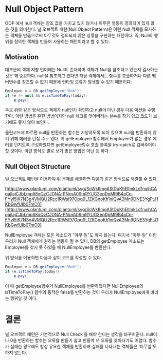 # Null Object Pattern

OOP 에서 null 객체는 참조 값을 가지고 있지 않거나 아무런 행동이 정의되어 있지 않은 것을 의미한다. 널 오브젝트 패턴(Null Object Pattern)은 이런 Null 객체를 모사하는 객체를 만듦으로써 아무것도 정의되지 않은 상황을 구현하는 패턴이다. 즉, Null의 행위를 정의한 객체를 만들어 사용하는 패턴이라고 할 수 있다.

## Motivation

대부분의 객체 지향 언어에는 Null이 존재하며 객체가 Null을 참조하고 있는지 검사하는 것은 꽤 중요하다. null을 참조하고 있다면 해당 객체에서는 함수를 호출하거나 다른 맴버변수를 참조할 수 없기 때문에 런타임 오류가 발생할 수 있기 때문이다.

```csharp
Employee e = DB.getEmployee("Bob");
if (e != null && e.isTimeToPay(today))
	e.pay()
```

주로 위와 같은 방식으로 객체가 null인지 확인하고 null이 아닌 경우 다음 액션을 수행한다. 이런 방법은 흔한 방법이지만 null 체크를 잊어버리는 실수를 하기 쉽고 코드가 보기에도 좋지 않아 보인다.

클린코드에 따르면 null을 반환하는 함수는 지양하도록 되어 있으며 null을 반환하지 않기 위해 에러를 던질 수도 있다. 위 getEmployee 함수에서 Employee가 없는 경우 에러를 던지도록 구성하였다면 getEmployee함수 호출 블록을 try-catch로 감싸주어야 할 것이다. 이런 방식도 별로 보기 좋은 방법은 아닌 듯 하다.

## Null Object Structure

널 오브젝트 패턴을 이용하여 위 문제를 해결하면 다음과 같은 방식으로 해결할 수 있다.

[http://www.plantuml.com/plantuml/svg/SoWkIImgAStDuKhEIImkLd1nuihCAqajIajCJbLmpIt8oQzCJONA-PNcvA09mRYUG3epDpMl9B4aCp-FYyl5IK7N3g4VMQU2Rcc1RWsI97Opq9L1ZKGnoKh1niQvA3Mn9DNE3YgFtJ1KbGwfUIb07mC0](http://www.plantuml.com/plantuml/svg/SoWkIImgAStDuKhEIImkLd1nuihCAqajIajCJbLmpIt8oQzCJONA-PNcvA09mRYUG3epDpMl9B4aCp-FYyl5IK7N3g4VMQU2Rcc1RWsI97Opq9L1ZKGnoKh1niQvA3Mn9DNE3YgFtJ1KbGwfUIb07mC0)

NullEmployee 객체는 모든 메소드가 "아무 일"도 하지 않는다. 여기서 "아무 일" 이란 우리가 Null 객체에게 원하는 행동이 될 수 있다. DB의 getEmployee 매소드는 Employee를 찾지 못 하였을 때 NullEmployee를 반환한다.

위 방식을 이용하면 다음과 같이 코드를 작성할 수 있다.

```csharp
Employee e = DB.getEmployee("Bob");
if (e.isTimeToPay(today))
	e.pay()
```

이 때 getEmployee함수가 NullEmployee를 반환하였다면 NullEmployee의 isTimeToPay() 함수의 동작은 false를 반환하는 것이 우리가 NullEmployee에게 바라는 행위일 것 이다.

# 결론

널 오브젝트 패턴은 기본적으로 Null Check 를 해야 한다는 생각을 바꾸어준다. null이나 0을 반환하는 함수는 오류를 만들기 쉽고 만들어 낸 오류를 찾아내기도 어렵다. 함수가 실패한 경우에도 항상 유요한 객체를 반환하며 실패를 나타내는 객체들은 '아무일'도 하지 않는다.
